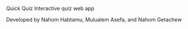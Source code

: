 Quick Quiz
Interactive quiz web app

Developed by Nahom Habtamu, Mulualem Asefa, and Nahom Getachew
